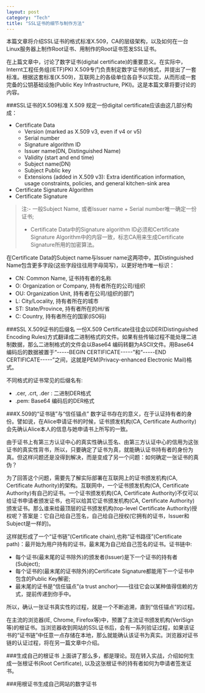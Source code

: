 ```yaml
---
layout: post    
category: "Tech"   
title: "SSL证书的细节与制作方法"      
---
```


本篇文章将介绍SSL证书的格式标准X.509，CA的层级架构，以及如何在一台Linux服务器上制作Root证书、用制作的Root证书签发SSL证书。  

在上篇文章中，讨论了数字证书(digital certificate)的重要意义。在实际中，Internt工程任务组(IETF)PKI X.509专门负责制定数字证书的格式，并提出了一套标准。根据这套标准(X.509)，互联网上的各级单位各自予以实现，从而形成一套完备的公钥基础设施(Public Key Infrastructure, PKI)。这是本篇文章将要讨论的内容。  

###SSL证书的X.509标准
X.509 规定一份digital certificate应该由这几部分构成：  

- Certificate Data  
	- Version (marked as X.509 v3, even if v4 or v5)  
	- Serial number   
	- Signature algorithm ID  
	- Issuer name(DN, Distinguished Name)   
	- Validity (start and end time)  
	- Subject name(DN)  
	- Subject Public key 
	- Extensions (added in X.509 v3): Extra identification information, usage constraints, policies, and general kitchen-sink area  
- Certificate Signature Algorithm  
- Certificate Signature  

>注:- 一般Subject Name, 或者Issuer name + Serial number唯一确定一份证书;  
>- Certificate Data中的Signature algorithm ID必须和Certificate Signature Algorithm中的内容一致，标志CA用来生成Certificate Signature所用的加密算法。  

在Certificate Data的Subject name与Issuer name这两项中，其Distinguished Name包含更多字段(这些字段往往用字母简写)，以更好地作唯一标识：  
- CN: Common Name, 证书持有者的名称  
- O: Organization or Company, 持有者所在的公司/组织  
- OU: Organization Unit, 持有者在公司/组织的部门  
- L: City/Locality, 持有者所在的城市  
- ST: State/Province, 持有者所在的州/省  
- C: Country, 持有者所在的国家(ISO码)  

###SSL X.509证书的后缀名
一份X.509 Certificate往往会以DER(Distinguished Encoding Rules)方式翻译成二进制格式的文件。如果有些传输过程不能处理二进制数据，那么二进制格式的文件会以Base64 编码转翻为ASCII文件。用Base64 编码后的数据被置于“-----BEGIN CERTIFICATE-----”和“-----END CERTIFICATE-----”之间，这就是PEM(Privacy-enhanced Electronic Mail)格式。  

不同格式的证书常见的后缀名有:  
- .cer, .crt, .der : 二进制DER格式   
- .pem: Base64 编码后的DER格式  

###X.509的“证书链”与“信任锚点”
数字证书存在的意义，在于认证持有者的身份。譬如说，在Alice申请证书的时候，证书颁发机构(CA, Certificate Authority)会先确认Alice本人的信息与她申请书上所写的一致。  

由于证书上有第三方认证中心的真实性确认签名、由第三方认证中心的信用为这张证书的真实性背书，所以，只要确定了证书为真，就能确认证书持有者的身份为真。但这样问题还是没得到解决，而是变成了另一个问题：如何确定一张证书的真伪？  

为了回答这个问题，需要先了解实际部署在互联网上的证书颁发机构(CA, Certificate Authority)的架构。互联网中，一个证书颁发机构(CA, Certificate Authority)有自己的证书。一个证书颁发机构(CA, Certificate Authority)不仅可以给证书申请者颁发证书，也可以给其它证书颁发机构(CA, Certificate Authority)颁发证书。那么谁来给最顶层的证书颁发机构(top-level Certificate Authority)授权呢？答案是：它自己给自己签名，自己给自己授权(它拥有的证书，Issuer和Subject是一样的)。  

这样就形成了一个“证书链”(Certificate chain),也称“证书路径”(Certificate path)：最开始为用户持有的证书，最末尾为自己给自己签名的证书。证书链中:  
- 每个证书(最末尾的证书除外)的颁发者(Issuer)是下一个证书的持有者(Subject);  
- 每个证书的(最末尾的证书除外)的Certificate Signature都能用下一个证书中包含的Public Key解密;  
- 最末尾的证书是“信任锚点”(a trust anchor)——往往它会以某种值得信赖的方式，提前传递到你手中。  

所以，确认一张证书真实性的过程，就是一个不断追溯，直到“信任锚点”的过程。  

在主流的浏览器(IE, Chrome, Firefox等)中，预置了主流证书颁发机构(VeriSign等)的根证书。当浏览器收到网站的SSL证书后，会有一系列验证过程，如果该证书的“证书链”中任意一点存储在本地，那么就能确认该证书为真实。浏览器对证书链的认证过程，将在另一篇文章中介绍。  

###生成自己的根证书
上面讲了那么多，都是理论。现在转入实战，介绍如何生成一张根证书(Root Certificate), 以及这张根证书的持有者如何为申请者签发证书。  

###用根证书生成自己网站的数字证书
